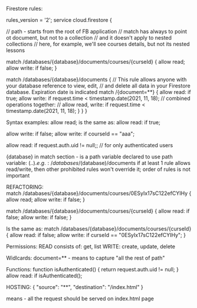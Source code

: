 Firestore rules:

rules_version = '2';
service cloud.firestore {
  
  // path - starts from the root of FB application
  // match has always to point ot document, but not to a collection
  // and it doesn't apply to nested collections
  // here, for example, we'll see courses details, but not its nested lessons
  
  match /databases/{database}/documents/courses/{curseId} {
    allow read;
    allow write: if false;
  }
  
  match /databases/{database}/documents {
    // This rule allows anyone with your database reference to view, edit,
    // and delete all data in your Firestore database. Expiration date is indicated
    match /{document=**} {
      allow read: if true;
      allow write: if request.time < timestamp.date(2021, 11, 18);
      // combined operations together:
      // allow read, write: if request.time < timestamp.date(2021, 11, 18);
    }
  }
}

Syntax examples:
allow read;
is the same as:
allow read: if true;

allow write: if false;
allow write: if courseId == "aaa";

allow read: if request.auth.uid != null;; // for only authenticated users

{database} in match section - is a path variable declared
to use path variable: $(..). e.g.: /databases/$(database)/documents
if at least 1 rule allows read/write, then other prohibited rules won't override it; order of rules is not important


REFACTORING:  
match /databases/{database}/documents/courses/0ESyIx17sC122efCYIHy {
    allow read;
    allow write: if false;
}
  
match /databases/{database}/documents/courses/{curseId} {
    allow read: if false;
    allow write: if false;
}
  
Is the same as:
match /databases/{database}/documents/courses/{curseId} {
     allow read: if false;
     allow write: if curseId == "0ESyIx17sC122efCYIHy";
}


Permissions:
READ consists of: get, list
WRITE: create, update, delete


Widlcards:
document=** - means to capture "all the rest of path"


Functions:
function isAuthenticated() {
    	return request.auth.uid != null;
}
allow read: if isAuthenticated();



HOSTING:
{
        "source": "**",
        "destination": "/index.html"
}

means - all the request should be served on index.html page
